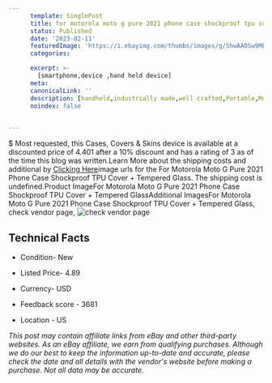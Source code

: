 ```yaml
---
      template: SinglePost
      title: for motorola moto g pure 2021 phone case shockproof tpu cover tempered glass
      status: Published
      date: '2023-02-11'
      featuredImage: 'https://i.ebayimg.com/thumbs/images/g/ShwAAOSw9MBi2loV/s-l225.jpg'
      categories: 

      excerpt: >-
        [smartphone,device ,hand held device]
      meta:
      canonicalLink: ''
      description: [handheld,industrially made,well crafted,Portable,Mobile,Compact,Convenient,Lightweight,Maneuverable,Man-portable,Miniature,Carriable,Hand-held,Light,Holdable,Transportable,Mobile device,Pocket-sized,On-the-go,Wireless,Cordless,Compact size,Convenient size, smartphone,device ,hand held device]
      noindex: false

        
---
```

$
    Most requested, this Cases, Covers & Skins device is available at a discounted price of 4.401 after a 10% discount and has a rating of 3 as of the time this blog was written.Learn More about the shipping costs and additional by [Clicking Here](https://www.ebay.com/itm/185516164855?hash=item2b31a006f7%3Ag%3AShwAAOSw9MBi2loV&mkevt=1&mkcid=1&mkrid=711-53200-19255-0&campid=%253CePNCampaignId%253E&customid=%253CreferenceId%253E&toolid=10049)image urls for the For Motorola Moto G Pure 2021 Phone Case Shockproof TPU Cover + Tempered Glass. The shipping cost is undefined.Product ImageFor Motorola Moto G Pure 2021 Phone Case Shockproof TPU Cover + Tempered GlassAdditional ImagesFor Motorola Moto G Pure 2021 Phone Case Shockproof TPU Cover + Tempered Glass, check vendor page, ![check vendor page](https://origin-galleryplus.ebayimg.com/ws/web/185516164855_2_0_1/225x225.jpg,https://origin-galleryplus.ebayimg.com/ws/web/185516164855_3_0_1/225x225.jpg,https://origin-galleryplus.ebayimg.com/ws/web/185516164855_4_0_1/225x225.jpg,https://origin-galleryplus.ebayimg.com/ws/web/185516164855_5_0_1/225x225.jpg,https://origin-galleryplus.ebayimg.com/ws/web/185516164855_6_0_1/225x225.jpg,https://origin-galleryplus.ebayimg.com/ws/web/185516164855_7_0_1/225x225.jpg,https://origin-galleryplus.ebayimg.com/ws/web/185516164855_8_0_1/225x225.jpg,https://origin-galleryplus.ebayimg.com/ws/web/185516164855_9_0_1/225x225.jpg,https://origin-galleryplus.ebayimg.com/ws/web/185516164855_10_0_1/225x225.jpg,https://origin-galleryplus.ebayimg.com/ws/web/185516164855_11_0_1/225x225.jpg)
    
    

 ## Technical Facts 



     
      

 - Condition- New 


      

 - Listed Price- 4.89 


      

 - Currency- USD 


      

 - Feedback score - 3681 


      

 - Location - US 


      
      

 *_This post may contain affiliate links from eBay and other third-party websites. As an eBay affiliate, we earn from qualifying purchases. Although we do our best to keep the information up-to-date and accurate, please check the date and all details with the vendor's website before making a purchase. Not all data may be accurate._*



    
    
    
    
    